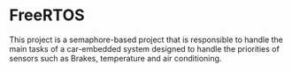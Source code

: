 # FreeRTOS
This project is a semaphore-based project that is responsible to handle the main tasks of a car-embedded system designed to handle the priorities of sensors such as Brakes,
temperature and air conditioning. 
